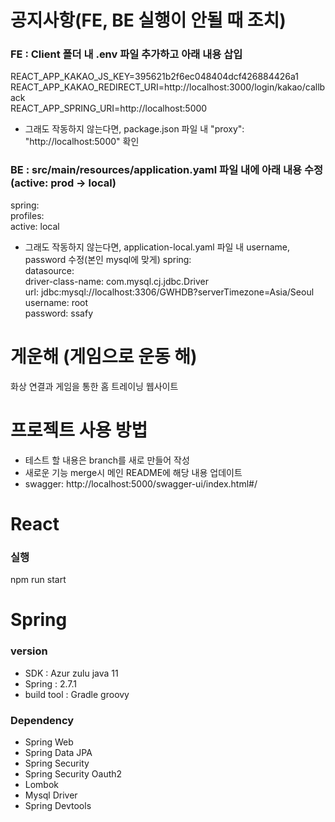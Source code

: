 # 공지사항(FE, BE 실행이 안될 때 조치) 
### FE : Client 폴더 내 .env 파일 추가하고 아래 내용 삽입
REACT_APP_KAKAO_JS_KEY=395621b2f6ec048404dcf426884426a1<br/>
REACT_APP_KAKAO_REDIRECT_URI=http://localhost:3000/login/kakao/callback<br/>
REACT_APP_SPRING_URI=http://localhost:5000

- 그래도 작동하지 않는다면, package.json 파일 내 "proxy": "http://localhost:5000" 확인

### BE : src/main/resources/application.yaml 파일 내에 아래 내용 수정(active: prod -> local)
spring:<br/>
  profiles:<br/>
    active: local 

- 그래도 작동하지 않는다면, application-local.yaml 파일 내 username, password 수정(본인 mysql에 맞게)
spring:<br/>
  datasource:<br/>
    driver-class-name: com.mysql.cj.jdbc.Driver<br/>
    url: jdbc:mysql://localhost:3306/GWHDB?serverTimezone=Asia/Seoul<br/>
    username: root<br/>
    password: ssafy


# 게운해 (게임으로 운동 해)
화상 연결과 게임을 통한 홈 트레이닝 웹사이트

# 프로젝트 사용 방법
- 테스트 할 내용은 branch를 새로 만들어 작성
- 새로운 기능 merge시 메인 README에 해당 내용 업데이트
- swagger: http://localhost:5000/swagger-ui/index.html#/

# React
### 실행
npm run start

# Spring

### version
- SDK : Azur zulu java 11
- Spring : 2.7.1
- build tool : Gradle groovy


### Dependency
- Spring Web
- Spring Data JPA
- Spring Security
- Spring Security Oauth2
- Lombok
- Mysql Driver
- Spring Devtools



